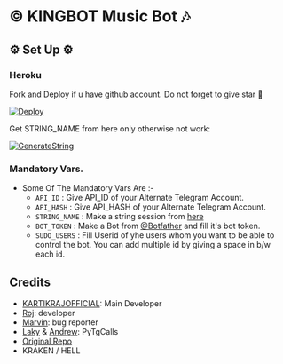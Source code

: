 <h1 align="centre">©️ KINGBOT Music Bot 🎶</h1>


<h2 align="centre">⚙️ Set Up ⚙️</h3>

<h3 align="centre"> Heroku </h4>
Fork and Deploy if u have github account. Do not forget to give star 🌟

[![Deploy](https://www.herokucdn.com/deploy/button.svg)](https://heroku.com/deploy)

Get STRING_NAME from here only otherwise not work:

[![GenerateString](https://img.shields.io/badge/repl.it-generateString-yellowgreen)](https://replit.com/@Kartikpro/KINGBOT-MUSIC-STRING#main.py)

### Mandatory Vars.

- Some Of The Mandatory Vars Are :-
   - `API_ID` :  Give API_ID of your Alternate Telegram Account.
   - `API_HASH` :  Give API_HASH of your Alternate Telegram Account.
   - `STRING_NAME` :  Make a string session from [here](https://replit.com/@Kartikpro/KINGBOT-MUSIC-STRING#main.py)
   - `BOT_TOKEN` :  Make a Bot from [@Botfather](https://t.me/botfather) and fill it's bot token.
   - `SUDO_USERS` :  Fill Userid of yhe users whom you want to be able to control the bot. You can add multiple id by giving a space in b/w each id.

## Credits

- [KARTIKRAJOFFICIAL](https://github.com/kartikrajofficial0773h): Main Developer
- [Roj](https://github.com/rojserbest): developer
- [Marvin](https://github.com/BlackStoneReborn): bug reporter
- [Laky](https://github.com/Laky-64) & [Andrew](https://github.com/AndrewLaneX): PyTgCalls
- [Original Repo](https://github.com/suprojects/CallsMusic)
- KRAKEN / HELL
